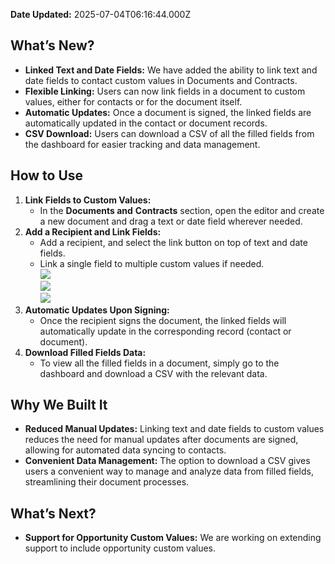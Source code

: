 **Date Updated:** 2025-07-04T06:16:44.000Z

##   

##   

## What’s New?

* **Linked Text and Date Fields:** We have added the ability to link text and date fields to contact custom values in Documents and Contracts.
* **Flexible Linking:** Users can now link fields in a document to custom values, either for contacts or for the document itself.
* **Automatic Updates:** Once a document is signed, the linked fields are automatically updated in the contact or document records.
* **CSV Download:** Users can download a CSV of all the filled fields from the dashboard for easier tracking and data management.

## How to Use

1. **Link Fields to Custom Values:**  
   * In the **Documents and** **Contracts** section, open the editor and create a new document and drag a text or date field wherever needed.
2. **Add a Recipient and Link Fields:**  
   * Add a recipient, and select the link button on top of text and date fields.  
   * Link a single field to multiple custom values if needed.  
   ![](https://s3.amazonaws.com/cdn.freshdesk.com/data/helpdesk/attachments/production/155035132379/original/7OdiSIB72acguIpPpirraczLFYwIFuCOSg.jpeg?1729544008)  
   ![](https://s3.amazonaws.com/cdn.freshdesk.com/data/helpdesk/attachments/production/155035132400/original/iiTQSuWMQkifww3-yeNVmSEEsHEXNn3VTQ.png?1729544080)  
   ![](https://s3.amazonaws.com/cdn.freshdesk.com/data/helpdesk/attachments/production/155035132405/original/fY_EghSq-U8Wc75OzAOCCNdGRrpNgbOXlA.png?1729544095)
3. **Automatic Updates Upon Signing:**  
   * Once the recipient signs the document, the linked fields will automatically update in the corresponding record (contact or document).
4. **Download Filled Fields Data:**  
   * To view all the filled fields in a document, simply go to the dashboard and download a CSV with the relevant data.

## Why We Built It

* **Reduced Manual Updates:** Linking text and date fields to custom values reduces the need for manual updates after documents are signed, allowing for automated data syncing to contacts.
* **Convenient Data Management:** The option to download a CSV gives users a convenient way to manage and analyze data from filled fields, streamlining their document processes.

## What’s Next?

* **Support for Opportunity Custom Values:** We are working on extending support to include opportunity custom values.